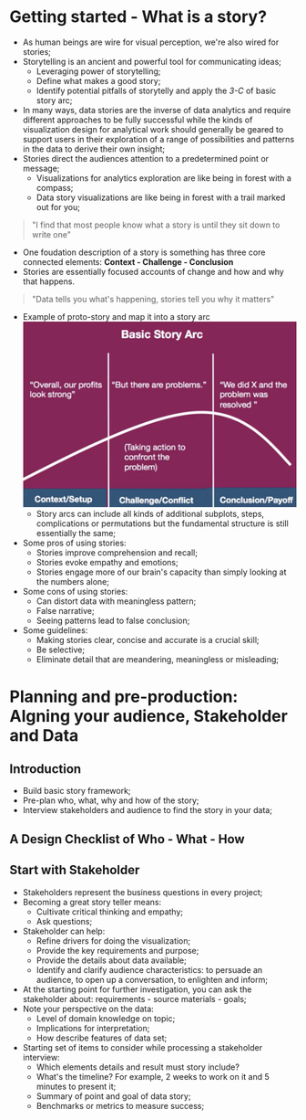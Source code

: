 # Getting started - What is a story? 
- As human beings are wire for visual perception, we're also wired for stories; 
- Storytelling is an ancient and powerful tool for communicating ideas; 
  - Leveraging power of storytelling; 
  - Define what makes a good story; 
  - Identify potential pitfalls of storytelly and apply the *3-C* of basic story arc;
- In many ways, data stories are the inverse of data analytics and require different approaches to be fully successful while the kinds of visualization design for analytical work should generally be geared to support users in their exploration of a range of possibilities and patterns in the data to derive their own insight; 
- Stories direct the audiences attention to a predetermined point or message; 
  - Visualizations for analytics exploration are like being in forest with a compass; 
  - Data story visualizations are like being in forest with a trail marked out for you; 
> "I find that most people know what a story is until they sit down to write one"
- One foudation description of a story is something has three core connected elements: **Context - Challenge - Conclusion**
- Stories are essentially focused accounts of change and how and why that happens.
> "Data tells you what's happening, stories tell you why it matters"
- Example of proto-story and map it into a story arc
![w-1-1](./w-1-1.png "w-1-1")
  - Story arcs can include all kinds of additional subplots, steps, complications or permutations but the fundamental structure is still essentially the same; 
- Some pros of using stories: 
  - Stories improve comprehension and recall; 
  - Stories evoke empathy and emotions; 
  - Stories engage more of our brain's capacity than simply looking at the numbers alone; 
- Some cons of using stories: 
  - Can distort data with meaningless pattern;
  - False narrative; 
  - Seeing patterns lead to false conclusion; 
- Some guidelines: 
  - Making stories clear, concise and accurate is a crucial skill; 
  - Be selective; 
  - Eliminate detail that are meandering, meaningless or misleading; 

# Planning and pre-production: Algning your audience, Stakeholder and Data

## Introduction
- Build basic story framework;
- Pre-plan who, what, why and how of the story; 
- Interview stakeholders and audience to find the story in your data; 

## A Design Checklist of Who - What - How

## Start with Stakeholder
- Stakeholders represent the business questions in every project; 
- Becoming a great story teller means: 
  - Cultivate critical thinking and empathy; 
  - Ask questions; 
- Stakeholder can help: 
  - Refine drivers for doing the visualization; 
  - Provide the key requirements and purpose; 
  - Provide the details about data available; 
  - Identify and clarify audience characteristics: to persuade an audience, to open up a conversation, to enlighten and inform; 
- At the starting point for further investigation, you can ask the stakeholder about: requirements - source materials - goals; 
- Note your perspective on the data: 
  - Level of domain knowledge on topic; 
  - Implications for interpretation; 
  - How describe features of data set; 
- Starting set of items to consider while processing a stakeholder interview: 
  - Which elements details and result must story include? 
  - What's the timeline? For example, 2 weeks to work on it and 5 minutes to present it; 
  - Summary of point and goal of data story; 
  - Benchmarks or metrics to measure success; 


